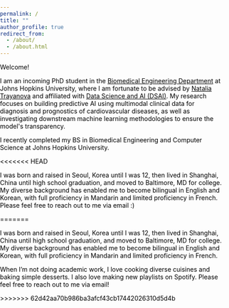 ```yaml
---
permalink: /
title: ""
author_profile: true
redirect_from: 
  - /about/
  - /about.html
---
```


<style>
  /* Set all text color to black */
  html, body {
  margin: 0;
  padding: 0;
}

  body {
    color: #000000; /* Black text */
  }

  /* Optional: Ensure all headings and links are black */
  h1, h2, h3, p, a {
    color: #000000; /* Black text for headings, paragraphs, and links */
  }.

  a:hover {
    color: #333333; /* Slightly darker on hover if needed */
  }
</style>

<div>
  <p>Welcome!</p>
  
  <p>I am an incoming PhD student in the <a href="https://www.bme.jhu.edu/" target="_blank">Biomedical Engineering Department</a> at Johns Hopkins University, where I am fortunate to be advised by <a href="https://www.bme.jhu.edu/people/faculty/natalia-trayanova/" target="_blank">Natalia Trayanova</a> and affiliated with <a href="https://ai.jhu.edu/" target="_blank">Data Science and AI (DSAI)</a>. My research focuses on building predictive AI using multimodal clinical data for diagnosis and prognostics of cardiovascular diseases, as well as investigating downstream machine learning methodologies to ensure the model's transparency.</p>

  <p> I recently completed my BS in Biomedical Engineering and Computer Science at Johns Hopkins University. </p>

<<<<<<< HEAD
  <p>I was born and raised in Seoul, Korea until I was 12, then lived in Shanghai, China until high school graduation, and moved to Baltimore, MD for college. My diverse background has enabled me to become bilingual in English and Korean, with full proficiency in Mandarin and limited proficiency in French. Please feel free to reach out to me via email :) </p>
</div>
=======
  <p>I was born and raised in Seoul, Korea until I was 12, then lived in Shanghai, China until high school graduation, and moved to Baltimore, MD for college. My diverse background has enabled me to become bilingual in English and Korean, with full proficiency in Mandarin and limited proficiency in French.</p>

  <p>When I’m not doing academic work, I love cooking diverse cuisines and baking simple desserts. I also love making new playlists on Spotify. Please feel free to reach out to me via email! </p>
</div>
>>>>>>> 62d42aa70b986ba3afcf43cb17442026310d5d4b
